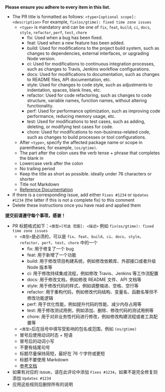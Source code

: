 **Please ensure you adhere to every item in this list.**
+ The PR title is formatted as follows: `<type>[optional scope]: <description>` For example, `fix(os/gtime): fixed time zone issues`
  + `<type>` is mandatory and can be one of `fix`, `feat`, `build`, `ci`, `docs`, `style`, `refactor`, `perf`, `test`, `chore`
    + fix: Used when a bug has been fixed.
    + feat: Used when a new feature has been added.
    + build: Used for modifications to the project build system, such as changes to dependencies, external interfaces, or upgrading Node version.
    + ci: Used for modifications to continuous integration processes, such as changes to Travis, Jenkins workflow configurations.
    + docs: Used for modifications to documentation, such as changes to README files, API documentation, etc.
    + style: Used for changes to code style, such as adjustments to indentation, spaces, blank lines, etc.
    + refactor: Used for code refactoring, such as changes to code structure, variable names, function names, without altering functionality.
    + perf: Used for performance optimization, such as improving code performance, reducing memory usage, etc.
    + test: Used for modifications to test cases, such as adding, deleting, or modifying test cases for code.
    + chore: Used for modifications to non-business-related code, such as changes to build processes or tool configurations.
  + After `<type>`, specify the affected package name or scope in parentheses, for example, `(os/gtime)`.
  + The part after the colon uses the verb tense + phrase that completes the blank in
  + Lowercase verb after the colon
  + No trailing period
  + Keep the title as short as possible. ideally under 76 characters or shorter
  + Title not Markdown
  + [Reference Documentation](https://www.conventionalcommits.org/en/v1.0.0/)
+ If there is a corresponding issue, add either `Fixes #1234` or `Updates #1234`
  (the latter if this is not a complete fix) to this comment
+ Delete these instructions once you have read and applied them

**提交前请遵守每个事项，感谢！**
+ PR 标题格式如下：`<类型>[可选 范围]: <描述>` 例如 `fix(os/gtime): fixed time zone issues`
  + `<类型>`是必须的，可以是 `fix`、`feat`、`build`、`ci`、`docs`、`style`、`refactor`、`perf`、`test`、`chore` 中的一个
    + fix: 用于修复了一个 bug
    + feat: 用于新增了一个功能
    + build: 用于修改项目构建系统，例如修改依赖库、外部接口或者升级 Node 版本等
    + ci: 用于修改持续集成流程，例如修改 Travis、Jenkins 等工作流配置
    + docs: 用于修改文档，例如修改 README 文件、API 文档等
    + style: 用于修改代码的样式，例如调整缩进、空格、空行等
    + refactor: 用于重构代码，例如修改代码结构、变量名、函数名等但不修改功能逻辑
    + perf: 用于优化性能，例如提升代码的性能、减少内存占用等
    + test: 用于修改测试用例，例如添加、删除、修改代码的测试用例等
    + chore: 用于对非业务性代码进行修改，例如修改构建流程或者工具配置等
  + `<类型>`后在括号中填写受影响的包名或范围，例如 `(os/gtime)`
  + 冒号后使用动词时态 + 短语
  + 冒号后的动词小写
  + 不要有结尾句号
  + 标题尽量保持简短，最好在 76 个字符或更短
  + 标题不要使用 Markdown
  + [参考文档](https://www.conventionalcommits.org/zh-hans/v1.0.0/)
+ 如果有对应的 issue，请在此评论中添加 `Fixes #1234`，如果不是完全修复则添加 `Updates #1234`
+ 应用这些规则后删除所有的说明
